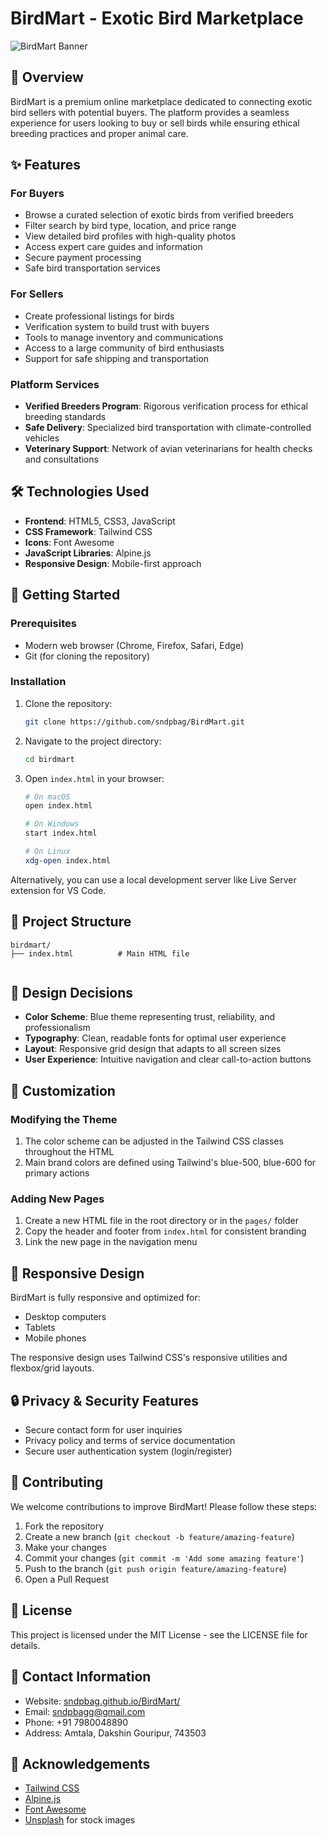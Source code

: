 # BirdMart - Exotic Bird Marketplace

![BirdMart Banner](./asset/web.png)

## 🦜 Overview

BirdMart is a premium online marketplace dedicated to connecting exotic bird sellers with potential buyers. The platform provides a seamless experience for users looking to buy or sell birds while ensuring ethical breeding practices and proper animal care.

## ✨ Features

### For Buyers
- Browse a curated selection of exotic birds from verified breeders
- Filter search by bird type, location, and price range
- View detailed bird profiles with high-quality photos
- Access expert care guides and information
- Secure payment processing
- Safe bird transportation services

### For Sellers
- Create professional listings for birds
- Verification system to build trust with buyers
- Tools to manage inventory and communications
- Access to a large community of bird enthusiasts
- Support for safe shipping and transportation

### Platform Services
- **Verified Breeders Program**: Rigorous verification process for ethical breeding standards
- **Safe Delivery**: Specialized bird transportation with climate-controlled vehicles
- **Veterinary Support**: Network of avian veterinarians for health checks and consultations

## 🛠️ Technologies Used

- **Frontend**: HTML5, CSS3, JavaScript
- **CSS Framework**: Tailwind CSS
- **Icons**: Font Awesome
- **JavaScript Libraries**: Alpine.js
- **Responsive Design**: Mobile-first approach

## 🚀 Getting Started

### Prerequisites
- Modern web browser (Chrome, Firefox, Safari, Edge)
- Git (for cloning the repository)

### Installation

1. Clone the repository:
   ```bash
   git clone https://github.com/sndpbag/BirdMart.git
   ```

2. Navigate to the project directory:
   ```bash
   cd birdmart
   ```

3. Open `index.html` in your browser:
   ```bash
   # On macOS
   open index.html
   
   # On Windows
   start index.html
   
   # On Linux
   xdg-open index.html
   ```

Alternatively, you can use a local development server like Live Server extension for VS Code.

## 📝 Project Structure

```
birdmart/
├── index.html          # Main HTML file
 
```

## 🎨 Design Decisions

- **Color Scheme**: Blue theme representing trust, reliability, and professionalism
- **Typography**: Clean, readable fonts for optimal user experience
- **Layout**: Responsive grid design that adapts to all screen sizes
- **User Experience**: Intuitive navigation and clear call-to-action buttons

## 🔧 Customization

### Modifying the Theme
1. The color scheme can be adjusted in the Tailwind CSS classes throughout the HTML
2. Main brand colors are defined using Tailwind's blue-500, blue-600 for primary actions

### Adding New Pages
1. Create a new HTML file in the root directory or in the `pages/` folder
2. Copy the header and footer from `index.html` for consistent branding
3. Link the new page in the navigation menu

## 📱 Responsive Design

BirdMart is fully responsive and optimized for:
- Desktop computers
- Tablets
- Mobile phones

The responsive design uses Tailwind CSS's responsive utilities and flexbox/grid layouts.

## 🔒 Privacy & Security Features

- Secure contact form for user inquiries
- Privacy policy and terms of service documentation
- Secure user authentication system (login/register)

## 🤝 Contributing

We welcome contributions to improve BirdMart! Please follow these steps:

1. Fork the repository
2. Create a new branch (`git checkout -b feature/amazing-feature`)
3. Make your changes
4. Commit your changes (`git commit -m 'Add some amazing feature'`)
5. Push to the branch (`git push origin feature/amazing-feature`)
6. Open a Pull Request

## 📄 License

This project is licensed under the MIT License - see the LICENSE file for details.

## 👥 Contact Information

- Website: [sndpbag.github.io/BirdMart/](https://sndpbag.github.io/BirdMart/)
- Email: sndpbagg@gmail.com
- Phone: +91 7980048890
- Address: Amtala, Dakshin Gouripur, 743503

## 🙏 Acknowledgements

- [Tailwind CSS](https://tailwindcss.com/)
- [Alpine.js](https://alpinejs.dev/)
- [Font Awesome](https://fontawesome.com/)
- [Unsplash](https://unsplash.com/) for stock images